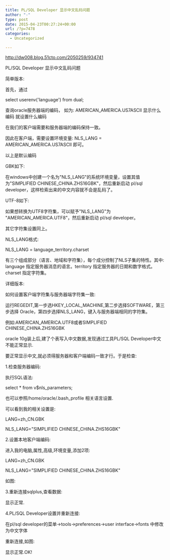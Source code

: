 ```yaml
---
title: PL/SQL Developer 显示中文乱码问题
author: "-"
type: post
date: 2015-04-23T00:27:24+00:00
url: /?p=7478
categories:
  - Uncategorized

---
```

http://dw008.blog.51cto.com/2050259/934741


PL/SQL Developer 显示中文乱码问题

简单版本: 

首先，通过

select userenv('language') from dual;

查询oracle服务器端的编码， 如为:  AMERICAN_AMERICA.US7ASCII 显示什么编码 就设置什么编码


在我们的客户端需要和服务器端的编码保持一致。

因此在客户端，需要设置环境变量:  NLS_LANG = AMERICAN_AMERICA.US7ASCII 即可。

以上是默认编码

GBK如下: 

在windows中创建一个名为"NLS_LANG"的系统环境变量，设置其值为"SIMPLIFIED CHINESE_CHINA.ZHS16GBK"，然后重新启动 pl/sql developer，这样检索出来的中文内容就不会是乱码了。

UTF-8如下: 

如果想转换为UTF8字符集，可以赋予"NLS_LANG"为 "AMERICAN_AMERICA.UTF8"，然后重新启动 pl/sql developer。

其它字符集设置同上。
  
NLS_LANG格式: 
  
NLS_LANG = language_territory.charset
  
有三个组成部分（语言、地域和字符集），每个成分控制了NLS子集的特性。其中: language 指定服务器消息的语言。territory 指定服务器的日期和数字格式。charset 指定字符集。

详细版本: 

如何设置客户端字符集与服务器端字符集一致:

运行REGEDIT,第一步选HKEY_LOCAL_MACHINE,第二步选择SOFTWARE，第三步选择 Oracle，第四步选择NLS_LANG，键入与服务器端相同的字符集。

例如:AMERICAN_AMERICA.UTF8或者SIMPLIFIED CHINESE_CHINA.ZHS16GBK

oracle 10g装上后,建了个表写入中文数据,发现通过工具PL/SQL Developer中文不能正常显示.

要正常显示中文,就必须得服务器和客户端编码一致才行。于是检查: 

1.检查服务器编码:

执行SQL语法:

select * from v$nls_parameters;

也可以参照/home/oracle/.bash_profile 相关语言设置.
  
可以看到我的相关设置是:

LANG=zh_CN.GBK
  
NLS_LANG="SIMPLIFIED CHINESE_CHINA.ZHS16GBK"

2.设置本地客户端编码:

进入我的电脑,属性,高级,环境变量,添加2项:

LANG=zh_CN.GBK
  
NLS_LANG="SIMPLIFIED CHINESE_CHINA.ZHS16GBK"

如图:
  
3.重新连接sqlplus,查看数据:
  
显示正常.

4.PL/SQL Developer设置并重新连接:

在pl/sql developer的菜单->tools->preferences->user interface->fonts 中修改为中文字体

重新连接,如图:

显示正常.OK!